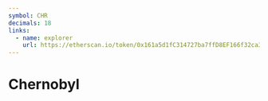 ```yaml
---
symbol: CHR
decimals: 18
links:
  - name: explorer
    url: https://etherscan.io/token/0x161a5d1fC314727ba7ffD8EF166f32ca30Ff87Df
---
```


# Chernobyl
